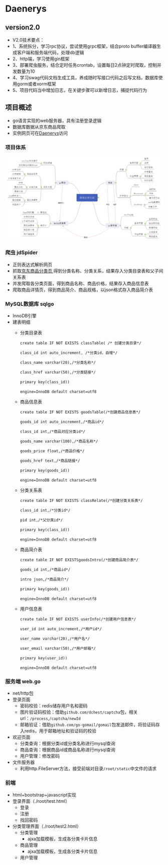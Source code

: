 # Daenerys

## version2.0

* V2.0技术要点：
* 1、系统拆分，学习rpc协议，尝试使用grpc框架，结合proto buffer编译器生成客户端和服务端代码，处理db逻辑
* 2、http端，学习使用gin框架
* 3、部署爬虫服务，结合定时任务crontab，设置每日2点钟定时爬取，控制并发数量为10
* 4、学习swag代码文档生成工具，养成随时写接口代码之后写文档，数据库使用gorm或者xorm框架
* 5、项目代码当中增加日志，在关键步骤可以新增日志，捕捉代码行为

## 项目概述
* go语言实现的web服务器，具有注册登录逻辑
* 数据库数据从京东商品爬取
* 实例网页可在[Daenerys](http://154.8.143.128:18080)访问

### 项目体系    
![](root/static/structure.png)

### 爬虫 jdSpider
* 正则表达式解析网页
* 抓取[京东商品分类页](https://www.jd.com/allSort.aspx),得到分类名称、分类关系，结果存入分类目录表和父子间关系表
* 并发爬取各分类页面，得到商品名称、商品价格，结果存入商品信息表
* 爬取商品详情页，得到商品简介、商品规格，以json格式存入商品简介表

### MySQL数据库 sqlgo
* InnoDB引擎
* 建表明细
    * 分类目录表

        `create table IF NOT EXISTS classTable( /* 创建分类目录*/`
   							
		`class_id int auto_increment, /*分类id，自增*/`

        `class_name varchar(20),/*分类名称*/`
	
		`class_href varchar(50),/*分类链接*/`
		
		`primary key(class_id))`

		`engine=InnoDB default charset=utf8`
        
    * 商品信息表
    
        `create table IF NOT EXISTS goodsTable(/*创建商品信息表*/`

		`goods_id int auto_increment,/*商品id*/`

		`class_id int,/*商品对应分类id*/`

		`goods_name varchar(100),/*商品名称*/`

		`goods_price float,/*商品价格*/`

		`goods_href text,/*商品链接*/`

		`primary key(goods_id))`

		`engine=InnoDB default charset=utf8`

    * 分类关系表
    
        `create table IF NOT EXISTS classRelate(/*创建分类关系表*/`

        `class_id int,/*分类id*/`

		`pid int,/*父分类id*/`

		`primary key(class_id))`

        `engine=InnoDB default charset=utf8`

	* 商品简介表

		`create table IF NOT EXISTSgoodsIntro(/*创建商品简介表*/`
		
		`goods_id int,/*商品id*/`

		`intro json,/*商品简介*/`

		`primary key(goods_id))`
		
		`engine=InnoDB default charset=utf8`

	* 用户信息表

		`create table IF NOT EXISTS userInfo(/*创建用户信息表*/`
								
		`user_id int auto_increment,/*用户id*/`

		`user_name varchar(20),/*用户名*/`

		`user_email varchar(50),/*用户邮箱*/`

		`primary key(user_id))`

		`engine=InnoDB default charset=utf8`

### 服务端 web.go
* net/http包
* 登录页面
	* 密码校验：redis储存用户名和密码
	* 图片验证码校验：借助`github.com/dchest/captcha`包，相关url：`/process`,`/captcha/newId`
	* 邮箱验证：借助`github.com/go-gomail/gomail`包发送邮件，将验证码存入redis，用于邮箱地址和验证码的校验
* 欢迎页面
	* 分类查询：根据分类id或分类名称进行mysql查询
   	* 商品查询：根据商品id或商品名称进行mysql查询
	* 用户管理：修改密码
* 文件服务器
	* 利用http.FileServer方法，接受前端对目录`/root/static`中文件的请求

### 前端
* html+bootstrap+javascript实现
* 登录界面（./root/test.html）
	* 登录
	* 注册
	* 找回密码
* 分类管理界面（./root/test2.html）
	* 分类管理
		* ajxa加载模板，生成各分类卡片信息
	* 商品管理
		* ajxa加载模板，生成各分类卡片信息
	* 用户管理